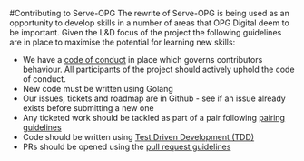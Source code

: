 #Contributing to Serve-OPG
The rewrite of Serve-OPG is being used as an opportunity to develop skills in a number of areas that OPG Digital deem to be important. Given the L&D focus of the project the following guidelines are in place to maximise the potential for learning new skills:

- We have a [code of conduct](./docs/runbooks/CODE-OF-CONDUCT.md) in place which governs contributors behaviour. All participants of the project should actively uphold the code of conduct.
- New code must be written using Golang
- Our issues, tickets and roadmap are in Github - see if an issue already exists before submitting a new one
- Any ticketed work should be tackled as part of a pair following [pairing guidelines](./docs/runbooks/PAIRING.md)
- Code should be written using [Test Driven Development (TDD)](./docs/runbooks/TDD.md)
- PRs should be opened using the [pull request guidelines](./docs/runbooks/PULL-REQUEST-AND-RELEASE-PROCEDURE.md)
